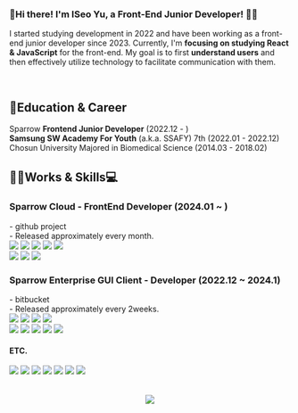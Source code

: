 <!--
**yuEseo/yuEseo** is a ✨ _special_ ✨ repository because its `README.md` (this file) appears on your GitHub profile.

Here are some ideas to get you started:

- 🔭 I’m currently working on ...
- 🌱 I’m currently learning ...
- 👯 I’m looking to collaborate on ...
- 🤔 I’m looking for help with ...
- 💬 Ask me about ...
- 📫 How to reach me: ...
- 😄 Pronouns: ...
- ⚡ Fun fact: ...
hi
-->

<div>
<h3>👋Hi there! I'm ISeo Yu, a Front-End Junior Developer! 👩‍💻</h3>
<p>I started studying development in 2022 and have been working as a front-end junior developer since 2023. Currently, I'm <b>focusing on studying React & JavaScript</b> for the front-end.
My goal is to first <b>understand users</b> and then effectively utilize technology to facilitate communication with them.</b>
</p>
<br />
<h2>🌱Education & Career</h2>
Sparrow <b>Frontend Junior Developer</b> (2022.12 - )<br/>
<b>Samsung SW Academy For Youth</b> (a.k.a. SSAFY) 7th (2022.01 - 2022.12) <br/>
Chosun University Majored in Biomedical Science (2014.03 - 2018.02) 

<h2>👩‍💻Works & Skills💻</h2>
<h3>Sparrow Cloud - FrontEnd Developer (2024.01 ~ )</h3> 
- github project <br/>
- Released approximately every month. <br/>
  <img src="https://img.shields.io/badge/JavaScript-F7DF1E?style=flat-square&logo=JavaScript&logoColor=white"/>
 <img src="https://img.shields.io/badge/Next.js-000000?style=flat-square&logo=Next.js&logoColor=white"/>
 <img src="https://img.shields.io/badge/Next.js-000000?style=flat-square&logo=Next.js&logoColor=white"/>
 <img src="https://img.shields.io/badge/React Query-%23E33332.svg?style=flat-square&logo=react-query&logoColor=white"/>
 <img src="https://img.shields.io/badge/jotai-000000?style=flat-square&ogo=jotai&logoColor=white"/>
<br/>
<img src="https://img.shields.io/badge/styled components-DB7093?style=flat-square&logo=styled-components&logoColor=white"/>
<img src="https://img.shields.io/badge/HTML5-E34F26?style=flat-square&logo=HTML5&logoColor=white"/>
<img src="https://img.shields.io/badge/CSS3-1572B6?style=flat-square&logo=CSS3&logoColor=white"/>
<br/>

<h3>Sparrow Enterprise GUI Client - Developer (2022.12 ~ 2024.1)</h3> 
- bitbucket <br/>
- Released approximately every 2weeks. <br/>
  <img src="https://img.shields.io/badge/JavaScript-F7DF1E?style=flat-square&logo=JavaScript&logoColor=white"/>
 <img src="https://img.shields.io/badge/React-61DAFB?style=flat-square&logo=React&logoColor=white"/>
 <img src="https://img.shields.io/badge/electron-47848F?style=flat-square&logo=Next.js&logoColor=white"/>
<img src="https://img.shields.io/badge/styled components-DB7093?style=flat-square&logo=styled-components&logoColor=white"/>
<br/>
<img src="https://img.shields.io/badge/redux-%23764ABC.svg?&style=flat-square&logo=redux&logoColor=white" />
<img src="https://img.shields.io/badge/testing%20library-%23E33332.svg?&style=flat-square&logo=testing%20library&logoColor=white" />
<img src="https://img.shields.io/badge/jest-%23C21325.svg?&style=flat-square&logo=jest&logoColor=white" />
<img src="https://img.shields.io/badge/HTML5-E34F26?style=flat-square&logo=HTML5&logoColor=white"/>
<img src="https://img.shields.io/badge/CSS3-1572B6?style=flat-square&logo=CSS3&logoColor=white"/>
<br/>


<h4>ETC.</h4>
<img src="https://img.shields.io/badge/Postman-FF6C37?style=flat-square&logo=postman&logoColor=white">
<img src="https://img.shields.io/badge/VSCode-007ACC?style=flat-square&logo=visualstudiocode&logoColor=ffffff"/>
<img src="https://img.shields.io/badge/Jira-0052CC?style=flat-square&logo=jira&logoColor=white"/>
<img src="https://img.shields.io/badge/Git-F05032?style=flat-square&logo=git&logoColor=white">
<img src="https://img.shields.io/badge/Notion-000000?style=flat-square&logo=notion&logoColor=white"/>
<img src="https://img.shields.io/badge/Figma-F24E1E?style=flat-square&logo=figma&logoColor=white"/>
<img src="https://img.shields.io/badge/Github-000000?style=flat-square&logo=github&logoColor=white"/>


</a>
<br />

<br />
<br />
</div>
<div align="center">
<img src="https://capsule-render.vercel.app/api?type=waving&color=20:b0c4de,100:f3e5f4&height=200&reversal=true&section=footer" />
</div>
